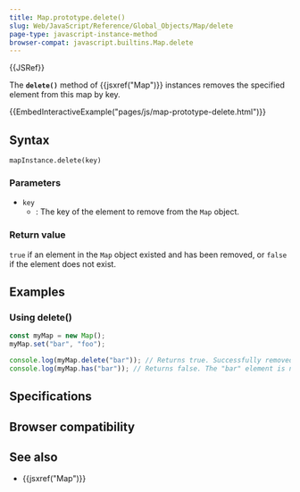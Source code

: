 ```yaml
---
title: Map.prototype.delete()
slug: Web/JavaScript/Reference/Global_Objects/Map/delete
page-type: javascript-instance-method
browser-compat: javascript.builtins.Map.delete
---
```


{{JSRef}}

The **`delete()`** method of {{jsxref("Map")}} instances removes the specified element from this map by
key.

{{EmbedInteractiveExample("pages/js/map-prototype-delete.html")}}

## Syntax

```js-nolint
mapInstance.delete(key)
```

### Parameters

- `key`
  - : The key of the element to remove from the `Map` object.

### Return value

`true` if an element in the `Map` object existed and has been removed, or
`false` if the element does not exist.

## Examples

### Using delete()

```js
const myMap = new Map();
myMap.set("bar", "foo");

console.log(myMap.delete("bar")); // Returns true. Successfully removed.
console.log(myMap.has("bar")); // Returns false. The "bar" element is no longer present.
```

## Specifications



## Browser compatibility



## See also

- {{jsxref("Map")}}

